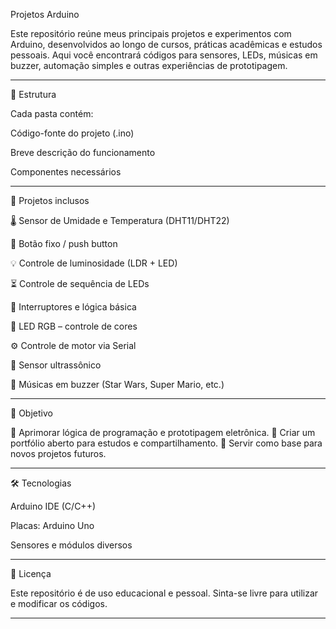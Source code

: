 Projetos Arduino

Este repositório reúne meus principais projetos e experimentos com Arduino, desenvolvidos ao longo de cursos, práticas acadêmicas e estudos pessoais.
Aqui você encontrará códigos para sensores, LEDs, músicas em buzzer, automação simples e outras experiências de prototipagem.


---

📂 Estrutura

Cada pasta contém:

Código-fonte do projeto (.ino)

Breve descrição do funcionamento

Componentes necessários



---

🔧 Projetos inclusos

🌡 Sensor de Umidade e Temperatura (DHT11/DHT22)

🔘 Botão fixo / push button

💡 Controle de luminosidade (LDR + LED)

⏳ Controle de sequência de LEDs

🔀 Interruptores e lógica básica

🎨 LED RGB – controle de cores

⚙ Controle de motor via Serial

📏 Sensor ultrassônico

🎵 Músicas em buzzer (Star Wars, Super Mario, etc.)



---

🚀 Objetivo

📌 Aprimorar lógica de programação e prototipagem eletrônica.
📌 Criar um portfólio aberto para estudos e compartilhamento.
📌 Servir como base para novos projetos futuros.


---

🛠 Tecnologias

Arduino IDE (C/C++)

Placas: Arduino Uno

Sensores e módulos diversos



---

📜 Licença

Este repositório é de uso educacional e pessoal.
Sinta-se livre para utilizar e modificar os códigos.


---
